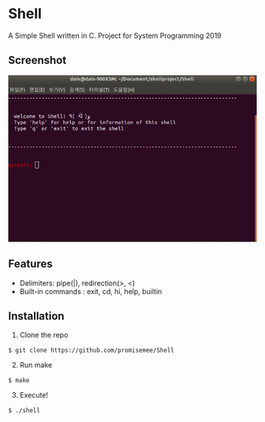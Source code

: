  # Shell
 A Simple Shell written in C. Project for System Programming 2019

## Screenshot
 ![shell](./img/shell.png)


## Features
- Delimiters: pipe(|), redirection(>, <)
- Built-in commands : exit, cd, hi, help, builtin

## Installation
1. Clone the repo
```
$ git clone https://github.com/promisemee/Shell
```
2. Run make
```
$ make
```
3. Execute!
```
$ ./shell
```
